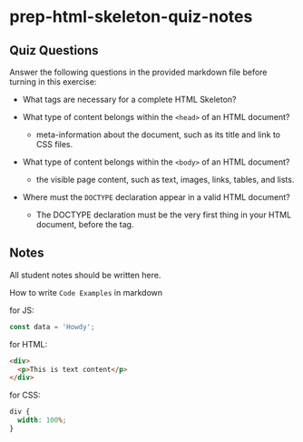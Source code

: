 # prep-html-skeleton-quiz-notes

## Quiz Questions

Answer the following questions in the provided markdown file before turning in this exercise:

- What tags are necessary for a complete HTML Skeleton?

<!DOCTYPE html>
<html>
<head>
    <title></title>
</head>
<body>
</body>
</html>

- What type of content belongs within the `<head>` of an HTML document?

  - meta-information about the document, such as its title and link to CSS files.

- What type of content belongs within the `<body>` of an HTML document?

  - the visible page content, such as text, images, links, tables, and lists.

- Where must the `DOCTYPE` declaration appear in a valid HTML document?
  - The DOCTYPE declaration must be the very first thing in your HTML document, before the <html> tag.

## Notes

All student notes should be written here.

How to write `Code Examples` in markdown

for JS:

```javascript
const data = 'Howdy';
```

for HTML:

```html
<div>
  <p>This is text content</p>
</div>
```

for CSS:

```css
div {
  width: 100%;
}
```
